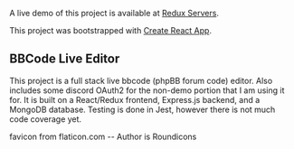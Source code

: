 
A live demo of this project is available at [Redux Servers](https://www.reduxservers.com/demo).

This project was bootstrapped with [Create React App](https://github.com/facebook/create-react-app).

## BBCode Live Editor

This project is a full stack live bbcode (phpBB forum code) editor.
Also includes some discord OAuth2 for the non-demo portion that I am using it for.
It is built on a React/Redux frontend, Express.js backend, and a MongoDB database.
Testing is done in Jest, however there is not much code coverage yet.

favicon from flaticon.com -- Author is Roundicons
